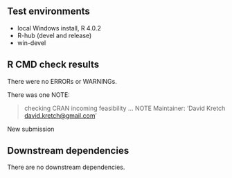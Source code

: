 ## Test environments

* local Windows install, R 4.0.2
* R-hub (devel and release)
* win-devel

## R CMD check results

There were no ERRORs or WARNINGs.

There was one NOTE:

> checking CRAN incoming feasibility ... NOTE
  Maintainer: ‘David Kretch <david.kretch@gmail.com>’
  
  New submission

## Downstream dependencies

There are no downstream dependencies.